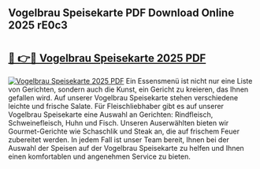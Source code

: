 ## Vogelbrau Speisekarte PDF Download Online 2025 rE0c3

# <h2><a href="http://gc68z8f.nevu.top/?p=Vogelbrau+Speisekarte">🔗 👉🔴 Vogelbrau Speisekarte 2025 PDF</a></h2>

[![Vogelbrau Speisekarte 2025 PDF](https://i.imgur.com/dBaPXMq.png)](http://gc68z8f.nevu.top/?p=Vogelbrau+Speisekarte)
Ein Essensmenü ist nicht nur eine Liste von Gerichten, sondern auch die Kunst, ein Gericht zu kreieren, das Ihnen gefallen wird. Auf unserer Vogelbrau Speisekarte stehen verschiedene leichte und frische Salate. Für Fleischliebhaber gibt es auf unserer Vogelbrau Speisekarte eine Auswahl an Gerichten: Rindfleisch, Schweinefleisch, Huhn und Fisch. Unseren Auserwählten bieten wir Gourmet-Gerichte wie Schaschlik und Steak an, die auf frischem Feuer zubereitet werden. In jedem Fall ist unser Team bereit, Ihnen bei der Auswahl der Speisen auf der Vogelbrau Speisekarte zu helfen und Ihnen einen komfortablen und angenehmen Service zu bieten.
